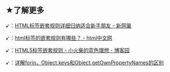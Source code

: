 ## ★了解更多

➹：[HTML标签嵌套规则详细归纳适合新手朋友 - 新网巢](http://article.nxpop.com/htm/4464.html)

➹：[html标签的嵌套规则有哪些？ - html中文网](https://www.html.cn/qa/html5/19740.html)

➹：[HTML5标签嵌套规则 - 小火柴的蓝色理想 - 博客园](https://www.cnblogs.com/xiaohuochai/p/5433698.html)

➹：[详解forin，Object.keys和Object.getOwnPropertyNames的区别](https://yanhaijing.com/javascript/2015/05/09/diff-between-keys-getOwnPropertyNames-forin/)

